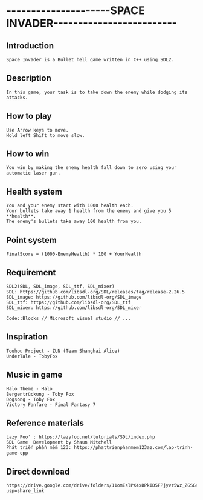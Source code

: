 # **---------------------SPACE INVADER-------------------------** #



## Introduction ##

	Space Invader is a Bullet hell game written in C++ using SDL2.
	
## Description ##

	In this game, your task is to take down the enemy while dodging its attacks.
 
## How to play ##

	Use Arrow keys to move.
	Hold left Shift to move slow.
 
## How to win ##

	You win by making the enemy health fall down to zero using your automatic laser gun.
 
## Health system ##

 	You and your enemy start with 1000 health each.
	Your bullets take away 1 health from the enemy and give you 5 **health**.
 	The enemy's bullets take away 100 health from you.
 
## Point system ##

	FinalScore = (1000-EnemyHealth) * 100 + YourHealth
	
## Requirement ##

	SDL2(SDL, SDL_image, SDL_ttf, SDL_mixer)
	SDL: https://github.com/libsdl-org/SDL/releases/tag/release-2.26.5
	SDL_image: https://github.com/libsdl-org/SDL_image
	SDL_ttf: https://github.com/libsdl-org/SDL_ttf
	SDL_mixer: https://github.com/libsdl-org/SDL_mixer
	
	Code::Blocks // Microsoft visual studio // ...
	
## Inspiration ##

	Touhou Project - ZUN (Team Shanghai Alice)
	UnderTale - TobyFox
	
## Music in game ##

	Halo Theme - Halo
	Bergentrückung - Toby Fox
	Dogsong - Toby Fox
	Victory Fanfare - Final Fantasy 7
	
## Reference materials ##

	Lazy Foo' : https://lazyfoo.net/tutorials/SDL/index.php
	SDL Game  Development by Shaun Mitchell
	Phát triển phần mềm 123: https://phattrienphanmem123az.com/lap-trinh-game-cpp
	
## Direct download ##

	https://drive.google.com/drive/folders/11omEslPX4xBPkID5FPjyvr5wz_ZGSG4Q?usp=share_link
